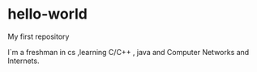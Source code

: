 # hello-world
My first repository

I`m a freshman in cs ,learning C/C++ , java and Computer Networks and Internets.
